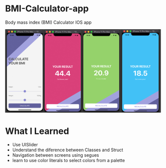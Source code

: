 # BMI-Calculator-app
Body mass index (BMI) Calculator IOS app

![](Screens.jpg)

# What I Learned
- Use UISlider
- Understand the diference between Classes and Struct
- Navigation between screens using segues
- learn to use color literals to select colors from a palette
